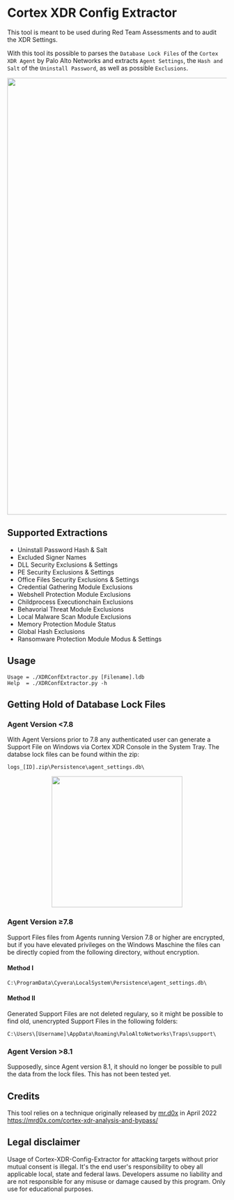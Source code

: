 # Cortex XDR Config Extractor
This tool is meant to be used during Red Team Assessments and to audit the XDR Settings.

With this tool its possible to parses the ```Database Lock Files``` of the ```Cortex XDR Agent``` by Palo Alto Networks and extracts ```Agent Settings```, the ```Hash and Salt``` of the ```Uninstall Password```, as well as possible ```Exclusions```.

<p align="center">
  <img  height="1000" src="">
</p>


## Supported Extractions
- Uninstall Password Hash & Salt
- Excluded Signer Names
- DLL Security Exclusions & Settings
- PE Security Exclusions & Settings
- Office Files Security Exclusions & Settings
- Credential Gathering Module Exclusions 
- Webshell Protection Module Exclusions 
- Childprocess Executionchain Exclusions 
- Behavorial Threat Module Exclusions 
- Local Malware Scan Module Exclusions 
- Memory Protection Module Status 
- Global Hash Exclusions 
- Ransomware Protection Module Modus & Settings
## Usage

```
Usage = ./XDRConfExtractor.py [Filename].ldb
Help  = ./XDRConfExtractor.py -h
```

## Getting Hold of Database Lock Files
### Agent Version <7.8
With Agent Versions prior to 7.8 any authenticated user can generate a Support File on Windows via Cortex XDR Console in the System Tray.
The databse lock files can be found within the zip:
```
logs_[ID].zip\Persistence\agent_settings.db\
```
<p align="center">
  <img  height="300" src="">
</p>


### Agent Version ≥7.8
Support Files files from Agents running Version 7.8 or higher are encrypted, but if you have elevated privileges on the Windows Maschine the files can be directly copied from the following directory, without encryption.

#### Method I
```
C:\ProgramData\Cyvera\LocalSystem\Persistence\agent_settings.db\
```
#### Method II
Generated Support Files are not deleted regulary, so it might be possible to find old, unencrypted Support Files in the following folders:
```
C:\Users\[Username]\AppData\Roaming\PaloAltoNetworks\Traps\support\
```
### Agent Version >8.1
Supposedly, since Agent version 8.1, it should no longer be possible to pull the data from the lock files. This has not been tested yet.

## Credits
This tool relies on a technique originally released by [mr.d0x](https://twitter.com/mrd0x) in April 2022 
https://mrd0x.com/cortex-xdr-analysis-and-bypass/



## Legal disclaimer
Usage of Cortex-XDR-Config-Extractor for attacking targets without prior mutual consent is illegal. It's the end user's responsibility to obey all applicable local, state and federal laws. Developers assume no liability and are not responsible for any misuse or damage caused by this program. Only use for educational purposes.
